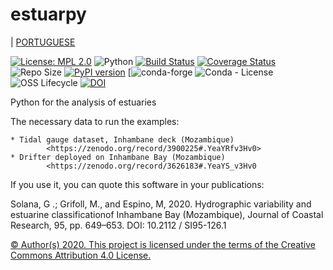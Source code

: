 # estuarpy
| [PORTUGUESE](./README-pt-BR.md)


[![License: MPL 2.0](https://img.shields.io/badge/License-MPL%202.0-brightgreen.svg)](https://opensource.org/licenses/MPL-2.0)
![Python](https://img.shields.io/badge/python-3.6-blue.svg)
[![Build Status](https://app.travis-ci.com/Sulstice/global-chem.svg?branch=master)](https://app.travis-ci.com/Sulstice/global-chem)
[![Coverage Status](https://coveralls.io/repos/github/Sulstice/global-chem/badge.svg?branch=master)](https://coveralls.io/github/Sulstice/global-chem?branch=master)
![Repo Size](https://img.shields.io/github/repo-size/Sulstice/global-chem)
[![PyPI version](https://badge.fury.io/py/global-chem.svg)](https://badge.fury.io/py/global-chem)
[![conda-forge](https://img.shields.io/badge/conda--forge-v0.0.0-blue)
![Conda - License](https://img.shields.io/conda/l/conda-forge/estuarpy)
![OSS Lifecycle](https://img.shields.io/osslifecycle/gorsol/estuarpy)
[![DOI](https://zenodo.org/badge/261400719.svg)](https://zenodo.org/badge/latestdoi/261400719)



Python for the analysis of estuaries

The necessary data to run the examples:
     
	* Tidal gauge dataset, Inhambane deck (Mozambique)
			<https://zenodo.org/record/3900225#.YeaYRfv3Hv0>
	* Drifter deployed on Inhambane Bay (Mozambique)
			<https://zenodo.org/record/3626183#.YeaYS_v3Hv0
			
If you use it, you can quote this software in your publications:

Solana, G .; Grifoll, M., and Espino, M, 2020. Hydrographic variability and
estuarine classificationof Inhambane Bay (Mozambique), Journal of Coastal
Research, 95, pp. 649–653. DOI: 10.2112 / SI95-126.1


[© Author(s) 2020. This project is licensed under the terms of the Creative Commons Attribution 4.0 License.](./LICENSE.md) 

